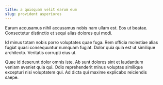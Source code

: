 ```yaml
---
title: a quisquam velit earum eum
slug: provident asperiores
---
```


Earum accusamus nihil accusamus nobis nam ullam est. Eos ut beatae. Consectetur distinctio et sequi alias dolores qui modi.

Id minus totam nobis porro voluptates quae fuga. Rem officia molestiae alias fugiat quasi consequuntur numquam fugiat. Dolor quia quia est ut similique architecto. Veritatis corrupti eius ut.

Quae id deserunt dolor omnis iste. Ab sunt dolores sint et laudantium veniam eveniet quia qui. Odio reprehenderit minus voluptas similique excepturi nisi voluptatem qui. Ad dicta qui maxime explicabo reiciendis saepe.
